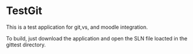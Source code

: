 TestGit
=======
 
This is a test application for git,vs, and moodle integration. 

To build, just download the application and open the SLN file loacted in the gittest directory. 
